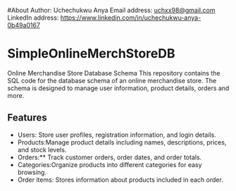 
#About
Author: Uchechukwu Anya
Email address: uchxx98@gmail.com
LinkedIn address: https://www.linkedin.com/in/uchechukwu-anya-0b49a0167



# SimpleOnlineMerchStoreDB
Online Merchandise Store Database Schema  This repository contains the SQL code for the database schema of an online merchandise store. The schema is designed to manage user information, product details, orders and more.

## Features

- Users: Store user profiles, registration information, and login details.
- Products:Manage product details including names, descriptions, prices, and stock levels.
- Orders:** Track customer orders, order dates, and order totals.
- Categories:Organize products into different categories for easy browsing.
- Order items: Stores information about products included in each order.

